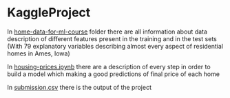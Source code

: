 # KaggleProject

In [home-data-for-ml-course](https://github.com/DavideVaracalli/KaggleProject/home-data-for-ml-course) folder there are all information about data description of different features present in the training and in the test sets (With 79 explanatory variables describing almost every aspect of residential homes in Ames, Iowa)

In [housing-prices.ipynb](https://github.com/DavideVaracalli/KaggleProject) there are a description of every step in order to build a model which making a good predictions of final price of each home

In [submission.csv](https://github.com/DavideVaracalli/KaggleProject) there is the output of the project
